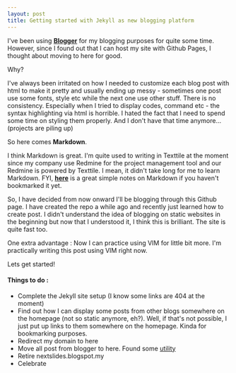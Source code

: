 ```yaml
---
layout: post
title: Getting started with Jekyll as new blogging platform
---
```


I've been using [**Blogger**](http://nextslides.blogspot.my/) for my blogging purposes for quite some time. However, since I found out that I can host my site with Github Pages, I thought about moving to here for good.

Why?

I've always been irritated on how I needed to customize each blog post with html to make it pretty and usually ending up messy - sometimes one post use some fonts, style etc while the next one use other stuff. There is no consistency. Especially when I tried to display codes, command etc - the syntax highlighting via html is horrible. I hated the fact that I need to spend some time on styling them properly. And I don't have that time anymore... (projects are piling up)

So here comes **Markdown**.

I think Markdown is great. I'm quite used to writing in Texttile at the moment since my company use Redmine for the project management tool and our Redmine is powered by Texttile. I mean, it didn't take long for me to learn Markdown. FYI, [**here**](https://guides.github.com/features/mastering-markdown/) is a great simple notes on Markdown if you haven't bookmarked it yet. 

So, I have decided from now onward I'll be blogging through this Github page. I have created the repo a while ago and recently just learned how to create post. I didn't understand the idea of blogging on static websites in the beginning but now that I understood it, I think this is brilliant. The site is quite fast too.

One extra advantage : Now I can practice using VIM for little bit more. I'm practically writing this post using VIM right now.

Lets get started!

#### Things to do :
* Complete the Jekyll site setup (I know some links are 404 at the moment)
* Find out how I can display some posts from other blogs somewhere on the homepage (not so static anymore, eh?). Well, if that's not possible, I just put up links to them somewhere on the homepage. Kinda for bookmarking purposes.
* Redirect my domain to here
* Move all post from blogger to here. Found some [utility](https://gist.github.com/kennym/1115810)
* Retire nextslides.blogspot.my
* Celebrate
